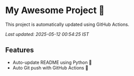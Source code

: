 # My Awesome Project 🚀

This project is automatically updated using GitHub Actions.

_Last updated: 2025-05-12 00:54:25 IST_

## Features
- Auto-update README using Python 🐍
- Auto Git push with GitHub Actions 🤖
